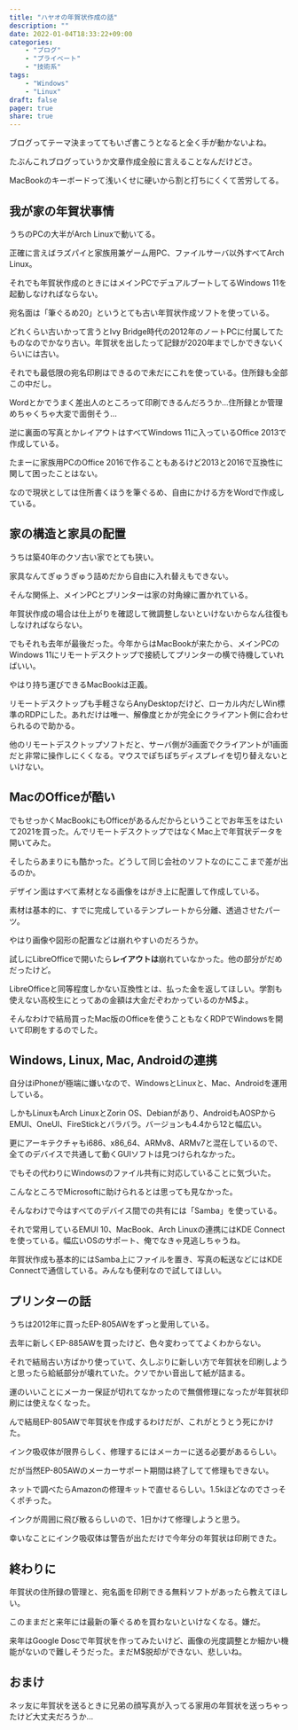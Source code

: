 ```yaml
---
title: "ハヤオの年賀状作成の話"
description: ""
date: 2022-01-04T18:33:22+09:00
categories:
    - "ブログ"
    - "プライベート"
    - "技術系"
tags:
    - "Windows"
    - "Linux"
draft: false
pager: true
share: true
---
```


ブログってテーマ決まっててもいざ書こうとなると全く手が動かないよね。

たぶんこれブログっていうか文章作成全般に言えることなんだけどさ。

MacBookのキーボードって浅いくせに硬いから割と打ちにくくて苦労してる。

## 我が家の年賀状事情

うちのPCの大半がArch Linuxで動いてる。

正確に言えばラズパイと家族用兼ゲーム用PC、ファイルサーバ以外すべてArch Linux。

それでも年賀状作成のときにはメインPCでデュアルブートしてるWindows 11を起動しなければならない。

宛名面は「筆ぐるめ20」というとても古い年賀状作成ソフトを使っている。

どれくらい古いかって言うとIvy Bridge時代の2012年のノートPCに付属してたものなのでかなり古い。年賀状を出したって記録が2020年までしかできないくらいには古い。

それでも最低限の宛名印刷はできるので未だにこれを使っている。住所録も全部この中だし。

Wordとかでうまく差出人のところって印刷できるんだろうか...住所録とか管理めちゃくちゃ大変で面倒そう...

逆に裏面の写真とかレイアウトはすべてWindows 11に入っているOffice 2013で作成している。

たまーに家族用PCのOffice 2016で作ることもあるけど2013と2016で互換性に関して困ったことはない。

なので現状としては住所書くほうを筆ぐるめ、自由にかける方をWordで作成している。

## 家の構造と家具の配置

うちは築40年のクソ古い家でとても狭い。

家具なんてぎゅうぎゅう詰めだから自由に入れ替えもできない。

そんな関係上、メインPCとプリンターは家の対角線に置かれている。

年賀状作成の場合は仕上がりを確認して微調整しないといけないからなん往復もしなければならない。

でもそれも去年が最後だった。今年からはMacBookが来たから、メインPCのWindows 11にリモートデスクトップで接続してプリンターの横で待機していればいい。

やはり持ち運びできるMacBookは正義。

リモートデスクトップも手軽さならAnyDesktopだけど、ローカル内だしWin標準のRDPにした。あれだけは唯一、解像度とかが完全にクライアント側に合わせられるので助かる。

他のリモートデスクトップソフトだと、サーバ側が3画面でクライアントが1画面だと非常に操作しにくくなる。マウスでぽちぽちディスプレイを切り替えないといけない。

## MacのOfficeが酷い

でもせっかくMacBookにもOfficeがあるんだからということでお年玉をはたいて2021を買った。んでリモートデスクトップではなくMac上で年賀状データを開いてみた。

そしたらあまりにも酷かった。どうして同じ会社のソフトなのにここまで差が出るのか。

デザイン面はすべて素材となる画像をはがき上に配置して作成している。

素材は基本的に、すでに完成しているテンプレートから分離、透過させたパーツ。

やはり画像や図形の配置などは崩れやすいのだろうか。

試しにLibreOfficeで開いたら**レイアウトは**崩れていなかった。他の部分がだめだったけど。

LibreOfficeと同等程度しかない互換性とは、払った金を返してほしい。学割も使えない高校生にとってあの金額は大金だぞわかっているのかM$よ。

そんなわけで結局買ったMac版のOfficeを使うこともなくRDPでWindowsを開いて印刷をするのでした。

## Windows, Linux, Mac, Androidの連携

自分はiPhoneが極端に嫌いなので、WindowsとLinuxと、Mac、Androidを運用している。

しかもLinuxもArch LinuxとZorin OS、Debianがあり、AndroidもAOSPからEMUI、OneUI、FireStickとバラバラ。バージョンも4.4から12と幅広い。

更にアーキテクチャもi686、x86_64、ARMv8、ARMv7と混在しているので、全てのデバイスで共通して動くGUIソフトは見つけられなかった。

でもその代わりにWindowsのファイル共有に対応していることに気づいた。

こんなところでMicrosoftに助けられるとは思っても見なかった。

そんなわけで今はすべてのデバイス間での共有には「Samba」を使っている。

それで常用しているEMUI 10、MacBook、Arch Linuxの連携にはKDE Connectを使っている。幅広いOSのサポート、俺でなきゃ見逃しちゃうね。

年賀状作成も基本的にはSamba上にファイルを置き、写真の転送などにはKDE Connectで通信している。みんなも便利なので試してほしい。

## プリンターの話

うちは2012年に買ったEP-805AWをずっと愛用している。

去年に新しくEP-885AWを買ったけど、色々変わっててよくわからない。

それで結局古い方ばかり使っていて、久しぶりに新しい方で年賀状を印刷しようと思ったら給紙部分が壊れていた。クソでかい音出して紙が詰まる。

運のいいことにメーカー保証が切れてなかったので無償修理になったが年賀状印刷には使えなくなった。

んで結局EP-805AWで年賀状を作成するわけだが、これがとうとう死にかけた。

インク吸収体が限界らしく、修理するにはメーカーに送る必要があるらしい。

だが当然EP-805AWのメーカーサポート期間は終了してて修理もできない。

ネットで調べたらAmazonの修理キットで直せるらしい。1.5kほどなのでさっそくポチった。

インクが周囲に飛び散るらしいので、1日かけて修理しようと思う。

幸いなことにインク吸収体は警告が出ただけで今年分の年賀状は印刷できた。

## 終わりに

年賀状の住所録の管理と、宛名面を印刷できる無料ソフトがあったら教えてほしい。

このままだと来年には最新の筆ぐるめを買わないといけなくなる。嫌だ。

来年はGoogle Doscで年賀状を作ってみたいけど、画像の光度調整とか細かい機能がないので難しそうだった。まだM$脱却ができない、悲しいね。

## おまけ

ネッ友に年賀状を送るときに兄弟の顔写真が入ってる家用の年賀状を送っちゃったけど大丈夫だろうか...
